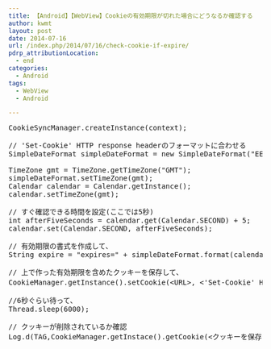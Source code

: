 ```yaml
---
title: 【Android】【WebView】Cookieの有効期限が切れた場合にどうなるか確認する
author: kwmt
layout: post
date: 2014-07-16
url: /index.php/2014/07/16/check-cookie-if-expire/
pdrp_attributionLocation:
  - end
categories:
  - Android
tags:
  - WebView
  - Android

---
```

<pre class="go">CookieSyncManager.createInstance(context);

// 'Set-Cookie' HTTP response headerのフォーマットに合わせる
SimpleDateFormat simpleDateFormat = new SimpleDateFormat("EEE, d-MMM-yyyy HH:mm:ss z", Locale.UK);

TimeZone gmt = TimeZone.getTimeZone("GMT");
simpleDateFormat.setTimeZone(gmt);
Calendar calendar = Calendar.getInstance();
calendar.setTimeZone(gmt);

// すぐ確認できる時間を設定(ここでは5秒)
int afterFiveSeconds = calendar.get(Calendar.SECOND) + 5;
calendar.set(Calendar.SECOND, afterFiveSeconds);

// 有効期限の書式を作成して、
String expire = "expires=" + simpleDateFormat.format(calendar.getTime()) + ";";

// 上で作った有効期限を含めたクッキーを保存して、
CookieManager.getInstance().setCookie(&lt;URL&gt;, &lt;'Set-Cookie' HTTP response headerのフォーマット&gt;);

//6秒ぐらい待って、
Thread.sleep(6000); 

// クッキーが削除されているか確認
Log.d(TAG,CookieManager.getInstace().getCookie(&lt;クッキーを保存したURL&gt;));

</pre>